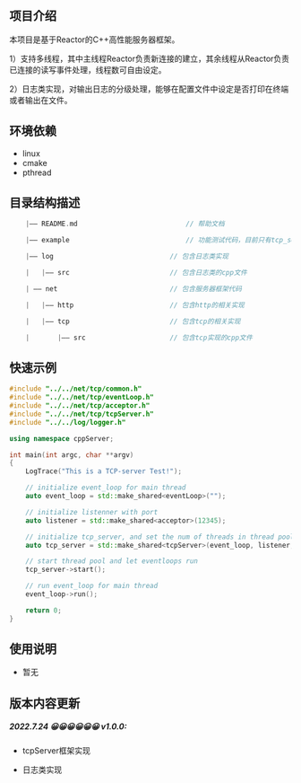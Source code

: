 ## 项目介绍

本项目是基于Reactor的C++高性能服务器框架。

1）支持多线程，其中主线程Reactor负责新连接的建立，其余线程从Reactor负责已连接的读写事件处理，线程数可自由设定。

2）日志类实现，对输出日志的分级处理，能够在配置文件中设定是否打印在终端或者输出在文件。



## 环境依赖

- linux
- cmake
- pthread


## 目录结构描述

```C++
	|—— README.md 							// 帮助文档

	|—— example 							// 功能测试代码，目前只有tcp_server、log测试

	|—— log								// 包含日志类实现

	|	|—— src							// 包含日志类的cpp文件

	| —— net							// 包含服务器框架代码

	| 	|—— http						// 包含http的相关实现

	|	|—— tcp							// 包含tcp的相关实现

	|		|—— src						// 包含tcp实现的cpp文件
```

## 快速示例
```C++
#include "../../net/tcp/common.h"
#include "../../net/tcp/eventLoop.h"
#include "../../net/tcp/acceptor.h"
#include "../../net/tcp/tcpServer.h"
#include "../../log/logger.h"

using namespace cppServer;

int main(int argc, char **argv)
{
    LogTrace("This is a TCP-server Test!");

    // initialize event_loop for main thread
    auto event_loop = std::make_shared<eventLoop>("");

    // initialize listenner with port
    auto listener = std::make_shared<acceptor>(12345);

    // initialize tcp_server, and set the num of threads in thread pool to handle connected fd.
    auto tcp_server = std::make_shared<tcpServer>(event_loop, listener, 4);

    // start thread pool and let eventloops run
    tcp_server->start();

    // run event_loop for main thread
    event_loop->run();

    return 0;
}
```

## 使用说明

- 暂无



## 版本内容更新

##### 2022.7.24 😀😀😀😀😀😀 v1.0.0:

- tcpServer框架实现

- 日志类实现
